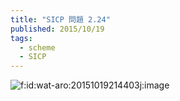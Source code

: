 ```yaml
---
title: "SICP 問題 2.24"
published: 2015/10/19
tags:
  - scheme
  - SICP
---
```


<p><img class="hatena-fotolife" title="f:id:wat-aro:20151019214403j:image" src="http://cdn-ak.f.st-hatena.com/images/fotolife/w/wat-aro/20151019/20151019214403.jpg" alt="f:id:wat-aro:20151019214403j:image" /></p>
